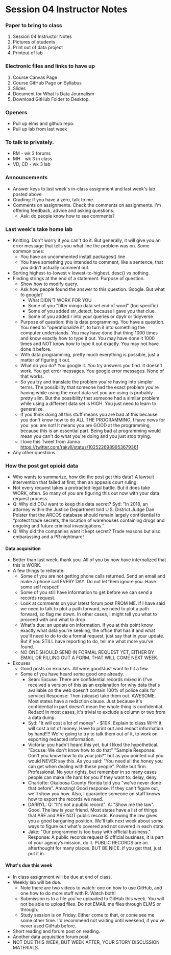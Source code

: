 # Session 04 Instructor Notes

### Paper to bring to class

1. Session 04 Instructor Notes
2. Pictures of students
3. Print out of data project
4. Printout of lab

### Electronic files and links to have up
1. Course Canvas Page
2. Course GitHub Page on Syllabus
3. Slides
4. Document for What is Data Journalism
5. Download GitHub Folder to Desktop.

### Openers

* Pull up elms and github repo.
* Pull up lab from last week

### To talk to privately.
* RM - wk 3 forums
* MH - wk 3 in class
* VD, CD - wk 3 lab


### Announcements

* Answer keys to last week's in-class assignment and last week's lab posted above
* Grading: If you have a zero, talk to me.
* Comments on assignments. Check the comments on assignments.  I'm offering feedback, advice and asking questions.
  * Ask: do people know how to see comments?

### Last week's take home lab
* Knitting.  Don't worry if you can't do it.  But generally, it will give you an error message that tells you what line the problem was on.  Some common ones:
  * You have an uncommented install.packages() line
  * You have something you intended to comment, like a sentence, that you didn't actually comment out.
* Sorting highest-to-lowest v lowest-to-highest. desc() vs nothing.
* Finding strings at the end of a statement. Purpose of question.
  * Show how to modify query.
  * Ask how people found the answer to this question.  Google.  But what to google?
    * What DIDN'T WORK FOR YOU
    * Some of you "filter mingo data set end of word" (too specific)
    * Some of you added str_detect, because I gave you that clue.  
    * Some of you added r into your queries or dpylr or tidyverse
  * Purpose of question: this is data programming.  You have a question.  You need to "operationalize it", to turn it into something the computer understands.  You may have done that thing 1000 times and know exactly how to type it out.  You may have done it 1000 times and NOT know how to type it out exactly.  You may not have done it before.
  * With data programming, pretty much everything is possible, just a matter of figuring it out.  
  * What do you do? You google it. You try answers you find.  It doesn't work.  You get error messages.  You google error messages.  None of that works.  
  * So you try and translate the problem you're having into simpler terms.  The possibility that someone had the exact problem you're having while using the exact data set you are using is probably pretty slim. But the possibility that someone had a similar problem while using a different data set is HIGH.  You just need to learn to generalize.
  * If you think doing all this stuff means you are bad at this because you don't know how to do ALL THE PROGRAMMING, I have news for you: you are not! It means you are GOOD at the programming, because this is an essential part.  Being bad at programming would mean you can't do what you're doing and you just stop trying.
  * I love this Tweet from Janna https://twitter.com/rakyll/status/1025226989953679361
* Any other questions.

### How the post got opioid data
* Who wants to summarize, how did the post get this data? A lawsuit intervention that failed at first, then an appeals court ruling.
* Not every request takes a protracted legal battle.  But it does take WORK, often.  So many of you are figuring this out now with your data request process.
* Q: Why did DOJ want to keep this data secret? Syd: "In 2018, an attorney within the Justice Department told U.S. District Judge Dan Polster that the ARCOS database should remain largely confidential to “protect trade secrets, the location of warehouses containing drugs and ongoing and future criminal investigations.”
* Q: Why did the companies want it kept secret?  Trade reasons but also embarassing and a PR nightmare!

#### Data acquisition
* Better than last week, thank you. All of you by now have internalized that this is WORK.  
* A few things to reiterate:
  * Some of you are not getting phone calls returned.  Send an email and make a phone call EVERY DAY.  Do not let them ignore you. Have some self respect!
  * Some of you still have information to get before we can send a records request.
  * Look at comments on your latest forum post FROM ME. If I have said we need to talk to plot a path forward, we need to plot a path forward, so flag me down. In other cases, I might tell you what to proceed with and what to drop.
  * What's due: an update on information.  If you at this point know exactly what data you're seeking, the office that has it and what you'll need to do to do a formal request, just say that in your update.  But if you STILL have reporting to do, tell me what more you've found.  
  * NO ONE SHOULD SEND IN FORMAL REQUEST YET, EITHER BY EMAIL OR FILLING OUT A FORM. THAT WILL COME NEXT WEEK.
* Excuses
  * Good posts on excuses.  All were good!Just want to hit a few.
  * Some of you have heard some good one already.
    * Sean:  Excuse: There are confidential records mixed in (I've received a version of this as an explanation for why data that's available on the web doesn't contain 100% of police calls for service) Response: Then (please) take them out. AWESOME.  Most states have a redaction clause.  Just because it's confidential in part doesn't mean the whole thing is confidential.  Redact! In most cases, it's trivial to exclude a column or two from a data dump.
    * Syd: "It will cost a lot of money" - $10K.  Explain to class WHY it will cost a lot of money.  Have to print out and redact information by hand!!!! We're going to try to talk them out of it, to work on exporting redacted information.
    * Victoria: you hadn't heard this yet, but I liked the hypothetical. "Excuse: We don't know how to do that" "Sample Response: Don't you know how to do your job?" but as you pointed out you would NEVER say this.  As you said: "You need all the honey you can get when dealing with these people". Polite but firm. Professional.  No your rights, but remember in so many cases people can make life hard for you if they want to: delay, deny.
    * Charlotte: Okaloosa County Florida told you "we've never done that before".  Amazing! Good response.  If they can't figure out, we'll show you how.  Also, I guarantee someone on staff knows how to export the records we need.   
    * DARRYL: Q: "It's not a public record". A: "Show me the law".  Good.  The law is your friend.  Most states have a list of things that ARE and ARE NOT public records.  Knowing the law gives you a good barganing position.  We'll talk next week about some ways to figure out what's covered and not covered in each state.  
    * Jake: "Our programmer is too busy with official business." Response: A public records request IS official business, it is part of your agency’s mission, do it.  PUBLIC RECORDS are an afterthought for many places. BUT BE NICE.  If you get that, just put it in.

#### What's due this week
* In class assignment will be due at end of class.
* Weekly lab will be due.  
  * Note there are two videos to watch: one on how to use GitHub, and one how to do more stuff with R. Watch both!
  * Submission is to a file you've uploaded to GitHub this week.  You will not be able to upload files.  Do not EMAIL me files through ELMS or through.
  * Study session is on Friday.  Either come to that, or come see me some other time.  I'd recommend not waiting until weekend, if you've never used GitHub before.
* Short reading and forum post on reading.
* Another data acquisition forum post.
* NOT DUE THIS WEEK, BUT WEEK AFTER, YOUR STORY DISCUSSION MATERIALS.     
